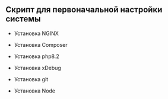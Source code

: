 ## Скрипт для первоначальной настройки системы

- Установка NGINX

- Установка Composer

- Установка php8.2

- Установка xDebug

- Установка git

- Установка Node